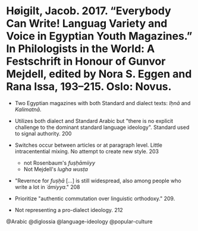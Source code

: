 # Høigilt, Jacob. 2017. “Everybody Can Write! Languag Variety and Voice in Egyptian Youth Magazines.” In Philologists in the World: A Festschrift in Honour of Gunvor Mejdell, edited by Nora S. Eggen and Rana Issa, 193–215. Oslo: Novus.

- Two Egyptian magazines with both Standard and dialect texts: *Iḥnā* and *Kalimatnā*.

- Utilizes both dialect and Standard Arabic but "there is no explicit challenge to the dominant standard language ideology". Standard used to signal authority. 200

- Switches occur between articles or at paragraph level. Little intracentential mixing. No attempt to create new style. 203 
  - not Rosenbaum's *fuṣḥāmiiyy*
  - Not Mejdell's *lugha wusṭa*

- "Revernce for *fuṣḥā* [...] is still widespread, also among people who write a lot in *ʿāmiyya*." 208

- Prioritize "authentic commutation over linguistic orthodoxy." 209.

- Not representing a pro-dialect ideology. 212

@Arabic
@diglossia
@language-ideology
@popular-culture
